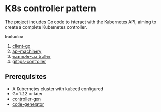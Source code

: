 # K8s controller pattern

The project includes Go code to interact with the Kubernetes API, aiming to create a complete Kubernetes controller.

Includes:

1. [client-go](./client-go/)
2. [api-machinery](./api-machinery/README.md)
3. [example-controller](./example-controller/README.md)
4. [gitops-controller](./gitops/README.md)

## Prerequisites

- A Kubernetes cluster with kubectl configured
- Go 1.22 or later
- [controller-gen](https://github.com/kubernetes-sigs/controller-tools/tree/master/cmd/controller-gen)
- [code-generator](https://github.com/kubernetes/code-generator)
